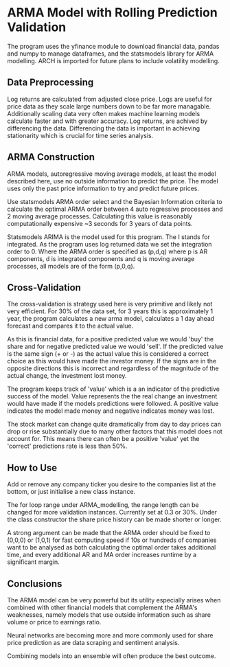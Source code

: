 # ARMA Model with Rolling Prediction Validation
The program uses the yfinance module to download financial data, pandas and numpy to manage dataframes, and the statsmodels library for ARMA modelling. ARCH is imported for future plans to include volatility modelling.

## Data Preprocessing

Log returns are calculated from adjusted close price. Logs are useful for price data as they scale large numbers down to be far more managable. Additionally scaling data very often makes machine learning models calculate faster and with greater accuracy. Log returns, are achived by differencing the data. Differencing the data is important in achieving stationarity which is crucial for time series analysis.

## ARMA Construction
ARMA models, autoregressive moving average models, at least the model described here, use no outside information to predict the price. The model uses only the past price information to try and predict future prices.

Use statsmodels ARMA order select and the Bayesian Information criteria to calculate the optimal ARMA order between 4 auto regressive processes and 2 moving average processes. Calculating this value is reasonably computationally expensive ~3 seconds for 3 years of data points. 

Statsmodels ARIMA is the model used for this program. The I stands for integrated. As the program uses log returned data we set the integration order to 0. Where the ARMA order is specified as (p,d,q) where p is AR components, d is integrated components and q is moving average processes, all models are of the form (p,0,q).

## Cross-Validation

The cross-validation is strategy used here is very primitive and likely not very efficient. For 30% of the data set, for 3 years this is approximately 1 year, the program calculates a new arma model, calculates a 1 day ahead forecast and compares it to the actual value.

As this is financial data, for a positive predicted value we would 'buy' the share and for negative predicted value we would 'sell'. If the predicted value is the same sign (+ or -) as the actual value this is considered a correct choice as this would have made the investor money. If the signs are in the opposite directions this is incorrect and regardless of the magnitude of the actual change, the investment lost money. 

The program keeps track of 'value' which is a an indicator of the predictive success of the model. Value represents the the real change an investment would have made if the models predictions were followed. A positive value indicates the model made money and negative indicates money was lost.

The stock market can change quite dramatically from day to day prices can drop or rise substantially due to many other factors that this model does not account for. This means there can often be a positive 'value' yet the 'correct' predictions rate is less than 50%.

## How to Use
Add or remove any company ticker you desire to the companies list at the bottom, or just initialise a new class instance. 

The for loop range under ARMA_modelling, the range length can be changed for more validation instances. Currently set at 0.3 or 30%. Under the class constructor the share price history can be made shorter or longer. 

A strong argument can be made that the ARMA order should be fixed to (0,0,0) or (1,0,1) for fast computing speed if 10s or hundreds of companies want to be analysed as both calculating the optimal order takes additional time, and every additional AR and MA order increases runtime by a significant margin.

## Conclusions
The ARMA model can be very powerful but its utility especially arises when combined with other financial models that complement the ARMA's weaknesses, namely models that use outside information such as share volume or price to earnings ratio.

Neural networks are becoming more and more commonly used for share price prediction as are data scraping and sentiment analysis.

Combining models into an ensemble will often produce the best outcome.
